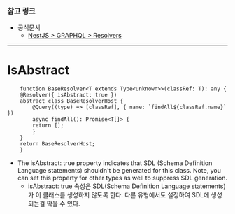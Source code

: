 ### 참고 링크

- 공식문서
  - [NestJS > GRAPHQL > Resolvers](https://docs.nestjs.com/graphql/resolvers#class-inheritance)

---

# IsAbstract

```
    function BaseResolver<T extends Type<unknown>>(classRef: T): any {
    @Resolver({ isAbstract: true })
    abstract class BaseResolverHost {
        @Query((type) => [classRef], { name: `findAll${classRef.name}` })
        async findAll(): Promise<T[]> {
        return [];
        }
    }
    return BaseResolverHost;
    }
```

- The isAbstract: true property indicates that SDL (Schema Definition Language statements) shouldn't be generated for this class. Note, you can set this property for other types as well to suppress SDL generation.
  - isAbstract: true 속성은 SDL(Schema Definition Language statements)가 이 클래스를 생성하지 않도록 한다. 다른 유형에서도 설정하여 SDL에 생성되는걸 막을 수 있다.
